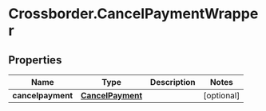 # Crossborder.CancelPaymentWrapper

## Properties

Name | Type | Description | Notes
------------ | ------------- | ------------- | -------------
**cancelpayment** | [**CancelPayment**](CancelPayment.md) |  | [optional] 


